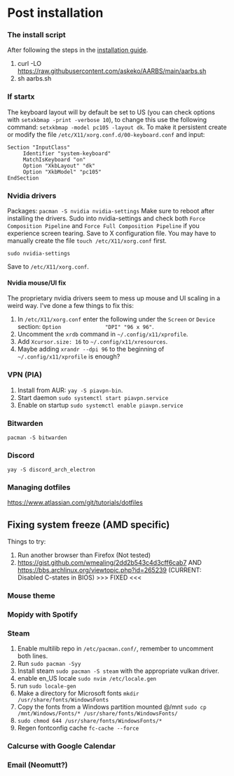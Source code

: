 # Post installation

### The install script
After following the steps in the [installation guide](https://github.com/absentia-gh/artix-linux-log/blob/main/installation.md).
1. curl -LO https://raw.githubusercontent.com/askeko/AARBS/main/aarbs.sh
2. sh aarbs.sh

### If startx
The keyboard layout will by default be set to US (you can check options with `setxkbmap -print -verbose 10`), to change this use the following command: `setxkbmap -model pc105 -layout dk`.
To make it persistent create or modify the file `/etc/X11/xorg.conf.d/00-keyboard.conf` and input:
```
Section "InputClass"
     Identifier "system-keyboard"
     MatchIsKeyboard "on"
     Option "XkbLayout" "dk"
     Option "XkbModel" "pc105"
EndSection
```
### Nvidia drivers
Packages: `pacman -S nvidia nvidia-settings`
Make sure to reboot after installing the drivers.
Sudo into nvidia-settings and check both `Force Composition Pipeline` and `Force Full Composition Pipeline` if you experience screen tearing. Save to X configuration file. You may have to manually create the file `touch /etc/X11/xorg.conf` first.
```
sudo nvidia-settings
```
Save to `/etc/X11/xorg.conf`.

#### Nvidia mouse/UI fix
The proprietary nvidia drivers seem to mess up mouse and UI scaling in a weird way. I've done a few things to fix this:
1. In `/etc/X11/xorg.conf` enter the following under the `Screen` or `Device` section: `Option              "DPI" "96 x 96"`.
2. Uncomment the `xrdb` command in `~/.config/x11/xprofile`.
3. Add `Xcursor.size: 16` to `~/.config/x11/xresources`.
4. Maybe adding `xrandr --dpi 96` to the beginning of `~/.config/x11/xprofile` is enough?

### VPN (PIA)
1. Install from AUR: `yay -S piavpn-bin`.
2. Start daemon `sudo systemctl start piavpn.service`
3. Enable on startup `sudo systemctl enable piavpn.service`

### Bitwarden
`pacman -S bitwarden`

### Discord
`yay -S discord_arch_electron`

### Managing dotfiles
https://www.atlassian.com/git/tutorials/dotfiles

## Fixing system freeze (AMD specific)
Things to try:

1. Run another browser than Firefox (Not tested)
2. https://gist.github.com/wmealing/2dd2b543c4d3cff6cab7 AND https://bbs.archlinux.org/viewtopic.php?id=265239 (CURRENT: Disabled C-states in BIOS) >>> FIXED <<<

### Mouse theme

### Mopidy with Spotify

### Steam
1. Enable multilib repo in `/etc/pacman.conf/`, remember to uncomment both lines.
2. Run `sudo pacman -Syy`
3. Install steam `sudo pacman -S steam` with the appropriate vulkan driver.
4. enable en_US locale `sudo nvim /etc/locale.gen`
5. run `sudo locale-gen`
6. Make a directory for Microsoft fonts `mkdir /usr/share/fonts/WindowsFonts`
7. Copy the fonts from a Windows partition mounted @/mnt `sudo cp /mnt/Windows/Fonts/* /usr/share/fonts/WindowsFonts/`
8. `sudo chmod 644 /usr/share/fonts/WindowsFonts/*`
9. Regen fontconfig cache `fc-cache --force`

### Calcurse with Google Calendar

### Email (Neomutt?)
